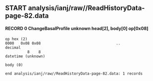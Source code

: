 ## START analysis/ianj/raw//ReadHistoryData-page-82.data
#### RECORD 0 ChangeBasalProfile unknown head[2], body[0] op[0x08]

    op hex (2)
    0000   0x08 0x08                                  ..
    decimal
              8    8
    datetime (unknown)

    body (0)

`end analysis/ianj/raw//ReadHistoryData-page-82.data: 1 records`
